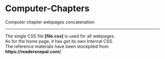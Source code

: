 # Computer-Chapters
Computer chapter webpages concatenation
<hr>
The single CSS file <b>[file.css]</b> is used for all webpages.
<br>
As for the home page, it has got its own Internal CSS.
<br>
The reference materials have been stockpiled from <b>https://readersnepal.com/</b>.
